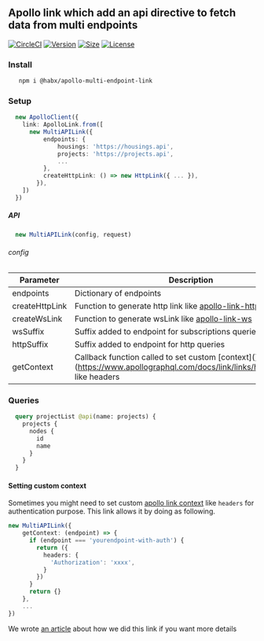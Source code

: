 ## Apollo link which add an api directive to fetch data from multi endpoints

[![CircleCI](https://img.shields.io/circleci/build/github/habx/apollo-multi-endpoint-link)](https://app.circleci.com/pipelines/github/habx/apollo-multi-endpoint-link)
[![Version](https://img.shields.io/npm/v/@habx/apollo-multi-endpoint-link)](https://www.npmjs.com/package/@habx/apollo-multi-endpoint-link)
[![Size](https://img.shields.io/bundlephobia/min/@habx/apollo-multi-endpoint-link)](https://bundlephobia.com/result?p=@habx/apollo-multi-endpoint-link)
[![License](https://img.shields.io/github/license/habx/apollo-multi-endpoint-link)](/LICENSE)


### Install
```bash
   npm i @habx/apollo-multi-endpoint-link
```

### Setup
```typescript
  new ApolloClient({
    link: ApolloLink.from([
      new MultiAPILink({
          endpoints: {
              housings: 'https://housings.api',
              projects: 'https://projects.api',
              ...
          },
          createHttpLink: () => new HttpLink({ ... }),
        }),
    ])
  })
```

##### API
```typescript
  new MultiAPILink(config, request)
```

###### config

| Parameter      | Description                                                                                                 | Default        | Required |
|----------------|-------------------------------------------------------------------------------------------------------------|----------------|----------|
| endpoints      | Dictionary of endpoints                                                                                     |                | Yes      |
| createHttpLink | Function to generate http link like [apollo-link-http](https://www.apollographql.com/docs/link/links/http/) |                | Yes      |
| createWsLink   | Function to generate wsLink like [apollo-link-ws](https://www.apollographql.com/docs/link/links/ws/)        |                | No       |
| wsSuffix       | Suffix added to endpoint for subscriptions queries                                                          | /graphql/subscriptions | No       |
| httpSuffix     | Suffix added to endpoint for http queries                                                                   | /graphql       | No       |
| getContext     | Callback function called to set custom [context](](https://www.apollographql.com/docs/link/links/http/#context) like headers  |        | No       |

### Queries
```graphql
  query projectList @api(name: projects) {
    projects {
      nodes {
        id
        name
      }
    }
  }
````

#### Setting custom context

Sometimes you might need to set custom [apollo link context](https://www.apollographql.com/docs/link/links/http/#context) like `headers` for authentication purpose.
This link allows it by doing as following.

```typescript
new MultiAPILink({
    getContext: (endpoint) => {
      if (endpoint === 'yourendpoint-with-auth') {
        return ({
          headers: {
            'Authorization': 'xxxx',
          }
        })
      }
      return {}
    },
    ...
})
```

We wrote [an article](https://www.habx.com/tech/micro-graphql-schema) about how we did this link if you want more details
